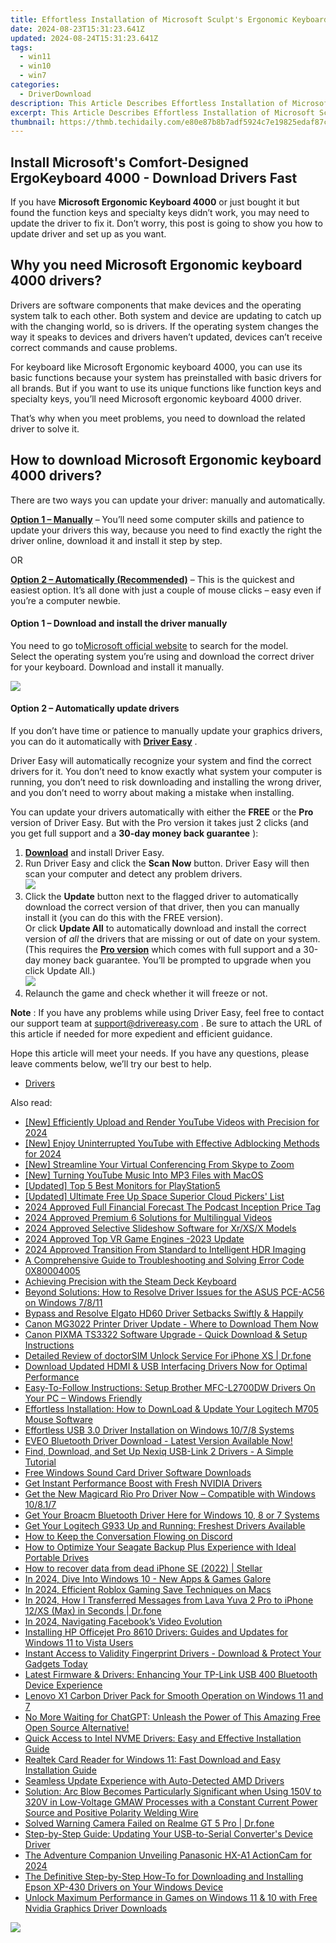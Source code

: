 ```yaml
---
title: Effortless Installation of Microsoft Sculpt's Ergonomic Keyboard Drivers
date: 2024-08-23T15:31:23.641Z
updated: 2024-08-24T15:31:23.641Z
tags:
  - win11
  - win10
  - win7
categories:
  - DriverDownload
description: This Article Describes Effortless Installation of Microsoft Sculpt's Ergonomic Keyboard Drivers
excerpt: This Article Describes Effortless Installation of Microsoft Sculpt's Ergonomic Keyboard Drivers
thumbnail: https://thmb.techidaily.com/e80e87b8b7adf5924c7e19825edaf87c4a24e25709274277d78686c2fc4acab7.jpg
---
```


## Install Microsoft's Comfort-Designed ErgoKeyboard 4000 - Download Drivers Fast

If you have **Microsoft Ergonomic Keyboard 4000** or just bought it but found the function keys and specialty keys didn’t work, you may need to update the driver to fix it. Don’t worry, this post is going to show you how to update driver and set up as you want.

## Why you need Microsoft Ergonomic keyboard 4000 drivers?

 Drivers are software components that make devices and the operating system talk to each other. Both system and device are updating to catch up with the changing world, so is drivers. If the operating system changes the way it speaks to devices and drivers haven’t updated, devices can’t receive correct commands and cause problems.

 For keyboard like Microsoft Ergonomic keyboard 4000, you can use its basic functions because your system has preinstalled with basic drivers for all brands. But if you want to use its unique functions like function keys and specialty keys, you’ll need Microsoft ergonomic keyboard 4000 driver.

 That’s why when you meet problems, you need to download the related driver to solve it.

## How to download Microsoft Ergonomic keyboard 4000 drivers?

 There are two ways you can update your driver: manually and automatically.

**[Option 1 – Manually](https://tools.techidaily.com/drivereasy/download/)**  – You’ll need some computer skills and patience to update your drivers this way, because you need to find exactly the right the driver online, download it and install it step by step.

OR

**[Option 2 – Automatically (Recommended)](https://www.drivereasy.com/knowledge/download-microsoft-ergonomic-keyboard-4000-drivers-easily-and-quickly/#op2)**  – This is the quickest and easiest option. It’s all done with just a couple of mouse clicks – easy even if you’re a computer newbie.

#### **Option 1 –** **Download and install the driver manually**

 You need to go to[Microsoft official website](https://www.microsoft.com/accessories/en-ca/d/natural-ergonomic-keyboard-4000) to search for the model.  
 Select the operating system you’re using and download the correct driver for your keyboard. Download and install it manually.

![](https://images.drivereasy.com/wp-content/uploads/2019/09/4000.jpg)

#### **Option 2 – Automatically update drivers**

 If you don’t have time or patience to manually update your graphics drivers, you can do it automatically with **[Driver Easy](https://tools.techidaily.com/drivereasy/download/)**  .

 Driver Easy will automatically recognize your system and find the correct drivers for it. You don’t need to know exactly what system your computer is running, you don’t need to risk downloading and installing the wrong driver, and you don’t need to worry about making a mistake when installing.

 You can update your drivers automatically with either the **FREE** or the **Pro** version of Driver Easy. But with the Pro version it takes just 2 clicks (and you get full support and a **30-day money back guarantee** ):

1. **[Download](https://tools.techidaily.com/drivereasy/download/)**  and install Driver Easy.
2. Run Driver Easy and click the **Scan Now** button. Driver Easy will then scan your computer and detect any problem drivers.  
![](https://images.drivereasy.com/wp-content/uploads/2019/09/amd1-1.jpg)
3. Click the **Update**  button next to the flagged driver to automatically download the correct version of that driver, then you can manually install it (you can do this with the FREE version).  
 Or click **Update All** to automatically download and install the correct version of _all_ the drivers that are missing or out of date on your system. (This requires the **[Pro version](https://tools.techidaily.com/drivereasy/download/)**  which comes with full support and a 30-day money back guarantee. You’ll be prompted to upgrade when you click Update All.)  
![](https://images.drivereasy.com/wp-content/uploads/2019/09/400.jpg)
4. Relaunch the game and check whether it will freeze or not.

**Note** : If you have any problems while using Driver Easy, feel free to contact our support team at [support@drivereasy.com](https://tools.techidaily.com/drivereasy/download/) .
 Be sure to attach the URL of this article if needed for more expedient and efficient guidance.

 Hope this article will meet your needs. If you have any questions, please leave comments below, we’ll try our best to help.

* [Drivers](https://tools.techidaily.com/drivereasy/download/)

<ins class="adsbygoogle"
     style="display:block"
     data-ad-format="autorelaxed"
     data-ad-client="ca-pub-7571918770474297"
     data-ad-slot="1223367746"></ins>



<ins class="adsbygoogle"
     style="display:block"
     data-ad-client="ca-pub-7571918770474297"
     data-ad-slot="8358498916"
     data-ad-format="auto"
     data-full-width-responsive="true"></ins>

<span class="atpl-alsoreadstyle">Also read:</span>
<div><ul>
<li><a href="https://youtube-zero.techidaily.com/fficiently-upload-and-render-youtube-videos-with-precision-for-2024/"><u>[New] Efficiently Upload and Render YouTube Videos with Precision for 2024</u></a></li>
<li><a href="https://facebook-video-share.techidaily.com/new-enjoy-uninterrupted-youtube-with-effective-adblocking-methods-for-2024/"><u>[New] Enjoy Uninterrupted YouTube with Effective Adblocking Methods for 2024</u></a></li>
<li><a href="https://some-approaches.techidaily.com/new-streamline-your-virtual-conferencing-from-skype-to-zoom/"><u>[New] Streamline Your Virtual Conferencing  From Skype to Zoom</u></a></li>
<li><a href="https://facebook-video-share.techidaily.com/new-turning-youtube-music-into-mp3-files-with-macos/"><u>[New] Turning YouTube Music Into MP3 Files with MacOS</u></a></li>
<li><a href="https://extra-lessons.techidaily.com/updated-top-5-best-monitors-for-playstation5/"><u>[Updated] Top 5 Best Monitors for PlayStation5</u></a></li>
<li><a href="https://some-skills.techidaily.com/updated-ultimate-free-up-space-superior-cloud-pickers-list/"><u>[Updated] Ultimate Free Up Space  Superior Cloud Pickers' List</u></a></li>
<li><a href="https://some-knowledge.techidaily.com/2024-approved-full-financial-forecast-the-podcast-inception-price-tag/"><u>2024 Approved  Full Financial Forecast  The Podcast Inception Price Tag</u></a></li>
<li><a href="https://extra-guidance.techidaily.com/2024-approved-premium-6-solutions-for-multilingual-videos/"><u>2024 Approved  Premium 6 Solutions for Multilingual Videos</u></a></li>
<li><a href="https://extra-guidance.techidaily.com/2024-approved-selective-slideshow-software-for-xrxsx-models/"><u>2024 Approved  Selective Slideshow Software for Xr/XS/X Models</u></a></li>
<li><a href="https://fox-glue.techidaily.com/2024-approved-top-vr-game-engines-2023-update/"><u>2024 Approved  Top VR Game Engines -2023 Update</u></a></li>
<li><a href="https://vp-tips.techidaily.com/2024-approved-transition-from-standard-to-intelligent-hdr-imaging/"><u>2024 Approved  Transition From Standard to Intelligent HDR Imaging</u></a></li>
<li><a href="https://technical-tips.techidaily.com/a-comprehensive-guide-to-troubleshooting-and-solving-error-code-0x80004005/"><u>A Comprehensive Guide to Troubleshooting and Solving Error Code 0X80004005</u></a></li>
<li><a href="https://games-able.techidaily.com/achieving-precision-with-the-steam-deck-keyboard/"><u>Achieving Precision with the Steam Deck Keyboard</u></a></li>
<li><a href="https://win-dash.techidaily.com/beyond-solutions-how-to-resolve-driver-issues-for-the-asus-pce-ac56-on-windows-7811/"><u>Beyond Solutions: How to Resolve Driver Issues for the ASUS PCE-AC56 on Windows 7/8/11</u></a></li>
<li><a href="https://win-dash.techidaily.com/bypass-and-resolve-elgato-hd60-driver-setbacks-swiftly-and-happily/"><u>Bypass and Resolve Elgato HD60 Driver Setbacks Swiftly & Happily</u></a></li>
<li><a href="https://win-dash.techidaily.com/canon-mg3022-printer-driver-update-where-to-download-them-now/"><u>Canon MG3022 Printer Driver Update - Where to Download Them Now</u></a></li>
<li><a href="https://win-dash.techidaily.com/canon-pixma-ts3322-software-upgrade-quick-download-and-setup-instructions/"><u>Canon PIXMA TS3322 Software Upgrade - Quick Download & Setup Instructions</u></a></li>
<li><a href="https://iphone-unlock.techidaily.com/detailed-review-of-doctorsim-unlock-service-for-iphone-xs-drfone-by-drfone-ios/"><u>Detailed Review of doctorSIM Unlock Service For iPhone XS | Dr.fone</u></a></li>
<li><a href="https://win-dash.techidaily.com/download-updated-hdmi-and-usb-interfacing-drivers-now-for-optimal-performance/"><u>Download Updated HDMI & USB Interfacing Drivers Now for Optimal Performance</u></a></li>
<li><a href="https://win-dash.techidaily.com/easy-to-follow-instructions-setup-brother-mfc-l2700dw-drivers-on-your-pc-windows-friendly/"><u>Easy-To-Follow Instructions: Setup Brother MFC-L2700DW Drivers On Your PC – Windows Friendly</u></a></li>
<li><a href="https://win-dash.techidaily.com/effortless-installation-how-to-download-and-update-your-logitech-m705-mouse-software/"><u>Effortless Installation: How to DownLoad & Update Your Logitech M705 Mouse Software</u></a></li>
<li><a href="https://win-dash.techidaily.com/effortless-usb-30-driver-installation-on-windows-1078-systems/"><u>Effortless USB 3.0 Driver Installation on Windows 10/7/8 Systems</u></a></li>
<li><a href="https://win-dash.techidaily.com/eveo-bluetooth-driver-download-latest-version-available-now/"><u>EVEO Bluetooth Driver Download - Latest Version Available Now!</u></a></li>
<li><a href="https://win-dash.techidaily.com/find-download-and-set-up-nexiq-usb-link-2-drivers-a-simple-tutorial/"><u>Find, Download, and Set Up Nexiq USB-Link 2 Drivers - A Simple Tutorial</u></a></li>
<li><a href="https://win-dash.techidaily.com/free-windows-sound-card-driver-software-downloads/"><u>Free Windows Sound Card Driver Software Downloads</u></a></li>
<li><a href="https://win-dash.techidaily.com/get-instant-performance-boost-with-fresh-nvidia-drivers/"><u>Get Instant Performance Boost with Fresh NVIDIA Drivers</u></a></li>
<li><a href="https://win-dash.techidaily.com/get-the-new-magicard-rio-pro-driver-now-compatible-with-windows-10817/"><u>Get the New Magicard Rio Pro Driver Now – Compatible with Windows 10/8.1/7</u></a></li>
<li><a href="https://win-dash.techidaily.com/get-your-broacm-bluetooth-driver-here-for-windows-10-8-or-7-systems/"><u>Get Your Broacm Bluetooth Driver Here for Windows 10, 8 or 7 Systems</u></a></li>
<li><a href="https://win-dash.techidaily.com/1722970157323-get-your-logitech-g933-up-and-running-freshest-drivers-available/"><u>Get Your Logitech G933 Up and Running: Freshest Drivers Available</u></a></li>
<li><a href="https://discord-videos.techidaily.com/how-to-keep-the-conversation-flowing-on-discord/"><u>How to Keep the Conversation Flowing on Discord</u></a></li>
<li><a href="https://win-dash.techidaily.com/how-to-optimize-your-seagate-backup-plus-experience-with-ideal-portable-drives/"><u>How to Optimize Your Seagate Backup Plus Experience with Ideal Portable Drives</u></a></li>
<li><a href="https://blog-min.techidaily.com/how-to-recover-data-from-dead-iphone-se-2022-stellar-by-stellar-data-recovery-ios-iphone-data-recovery/"><u>How to recover data from dead iPhone SE (2022) | Stellar</u></a></li>
<li><a href="https://fox-cloud.techidaily.com/in-2024-dive-into-windows-10-new-apps-and-games-galore/"><u>In 2024, Dive Into Windows 10 - New Apps & Games Galore</u></a></li>
<li><a href="https://screen-activity-recording.techidaily.com/in-2024-efficient-roblox-gaming-save-techniques-on-macs/"><u>In 2024, Efficient Roblox Gaming Save Techniques on Macs</u></a></li>
<li><a href="https://android-transfer.techidaily.com/in-2024-how-i-transferred-messages-from-lava-yuva-2-pro-to-iphone-12xs-max-in-seconds-drfone-by-drfone-transfer-from-android-transfer-from-android/"><u>In 2024, How I Transferred Messages from Lava Yuva 2 Pro to iPhone 12/XS (Max) in Seconds | Dr.fone</u></a></li>
<li><a href="https://facebook-video-recording.techidaily.com/in-2024-navigating-facebooks-video-evolution/"><u>In 2024, Navigating Facebook’s Video Evolution</u></a></li>
<li><a href="https://win-dash.techidaily.com/installing-hp-officejet-pro-8610-drivers-guides-and-updates-for-windows-11-to-vista-users/"><u>Installing HP Officejet Pro 8610 Drivers: Guides and Updates for Windows 11 to Vista Users</u></a></li>
<li><a href="https://win-dash.techidaily.com/instant-access-to-validity-fingerprint-drivers-download-and-protect-your-gadgets-today/"><u>Instant Access to Validity Fingerprint Drivers - Download & Protect Your Gadgets Today</u></a></li>
<li><a href="https://win-dash.techidaily.com/latest-firmware-and-drivers-enhancing-your-tp-link-usb-400-bluetooth-device-experience/"><u>Latest Firmware & Drivers: Enhancing Your TP-Link USB 400 Bluetooth Device Experience</u></a></li>
<li><a href="https://win-dash.techidaily.com/lenovo-x1-carbon-driver-pack-for-smooth-operation-on-windows-11-and-7/"><u>Lenovo X1 Carbon Driver Pack for Smooth Operation on Windows 11 and 7</u></a></li>
<li><a href="https://tech-hub.techidaily.com/1721991999681-no-more-waiting-for-chatgpt-unleash-the-power-of-this-amazing-free-open-source-alternative/"><u>No More Waiting for ChatGPT: Unleash the Power of This Amazing Free Open Source Alternative!</u></a></li>
<li><a href="https://win-dash.techidaily.com/quick-access-to-intel-nvme-drivers-easy-and-effective-installation-guide/"><u>Quick Access to Intel NVME Drivers: Easy and Effective Installation Guide</u></a></li>
<li><a href="https://win-dash.techidaily.com/realtek-card-reader-for-windows-11-fast-download-and-easy-installation-guide/"><u>Realtek Card Reader for Windows 11: Fast Download and Easy Installation Guide</u></a></li>
<li><a href="https://win-dash.techidaily.com/seamless-update-experience-with-auto-detected-amd-drivers/"><u>Seamless Update Experience with Auto-Detected AMD Drivers</u></a></li>
<li><a href="https://win-dash.techidaily.com/solution-arc-blow-becomes-particularly-significant-when-using-150v-to-320v-in-low-voltage-gmaw-processes-with-a-constant-current-power-source-and-positive-p160/"><u>Solution: Arc Blow Becomes Particularly Significant when Using 150V to 320V in Low-Voltage GMAW Processes with a Constant Current Power Source and Positive Polarity Welding Wire</u></a></li>
<li><a href="https://fix-guide.techidaily.com/solved-warning-camera-failed-on-realme-gt-5-pro-drfone-by-drfone-fix-android-problems-fix-android-problems/"><u>Solved Warning Camera Failed on Realme GT 5 Pro | Dr.fone</u></a></li>
<li><a href="https://win-dash.techidaily.com/step-by-step-guide-updating-your-usb-to-serial-converters-device-driver/"><u>Step-by-Step Guide: Updating Your USB-to-Serial Converter's Device Driver</u></a></li>
<li><a href="https://fox-links.techidaily.com/the-adventure-companion-unveiling-panasonic-hx-a1-actioncam-for-2024/"><u>The Adventure Companion  Unveiling Panasonic HX-A1 ActionCam for 2024</u></a></li>
<li><a href="https://win-dash.techidaily.com/the-definitive-step-by-step-how-to-for-downloading-and-installing-epson-xp-430-drivers-on-your-windows-device/"><u>The Definitive Step-by-Step How-To for Downloading and Installing Epson XP-430 Drivers on Your Windows Device</u></a></li>
<li><a href="https://win-dash.techidaily.com/unlock-maximum-performance-in-games-on-windows-11-and-10-with-free-nvidia-graphics-driver-downloads/"><u>Unlock Maximum Performance in Games on Windows 11 & 10 with Free Nvidia Graphics Driver Downloads</u></a></li>
</ul></div>

<!-- affiliate ads begin -->
<a href="https://shop.manycam.com/order/checkout.php?PRODS=17729331&QTY=1&AFFILIATE=108875&CART=1"><img src="https://secure.avangate.com/images/merchant/8230bea7d54bcdf99cdfe85cb07313d5/mcaffbanner600x500.png" border="0"></a>
<!-- affiliate ads end -->